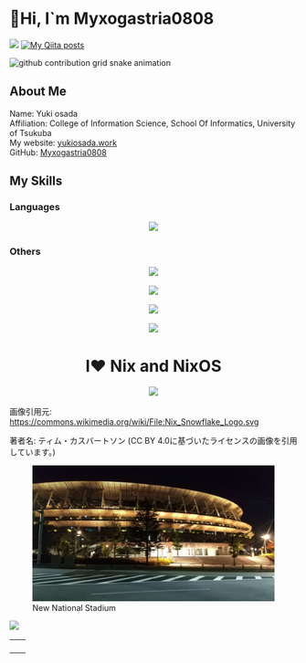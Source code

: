 # 👋Hi, I`m Myxogastria0808

![](https://komarev.com/ghpvc/?username=Myxogastria0808&color=blue) [![My Qiita posts](https://qiita-badge.apiapi.app/s/Yuuki-Osada/posts.svg)](http://qiita.com/Yuuki-Osada)

<picture>
  <source media="(prefers-color-scheme: dark)" srcset="https://raw.githubusercontent.com/Myxogastria0808/Myxogastria0808/main/dist/snake/github-contribution-grid-snake-dark.svg" />
  <source media="(prefers-color-scheme: light)" srcset="https://raw.githubusercontent.com/Myxogastria0808/Myxogastria0808/main/dist/snake/github-contribution-grid-snake" />
  <img alt="github contribution grid snake animation" src="https://raw.githubusercontent.com/Myxogastria0808/Myxogastria0808/main/dist/snake/github-contribution-grid-snake" />
</picture>

## About Me

Name: Yuki osada\
Affiliation: College of Information Science, School Of Informatics, University of Tsukuba\
My website: [yukiosada.work](https://yukiosada.work)\
GitHub: [Myxogastria0808](https://github.com/Myxogastria0808/)

## My Skills

### Languages

<p align="center">
  <a href="https://skillicons.dev">
    <img src="https://skillicons.dev/icons?i=nix,rust,r,python,typescript,javascript,html,css" />
  </a>
</p>

### Others

<p align="center">
  <a href="https://skillicons.dev">
    <img src="https://skillicons.dev/icons?i=blender,vscode,markdown,latex,githubactions" />
  </a>
</p>
<p align="center">
  <a href="https://skillicons.dev">
    <img src="https://skillicons.dev/icons?i=materialui,bootstrap,tailwind,styledcomponents,fastapi,flask,yew" />
  </a>
</p>
<p align="center">
  <a href="https://skillicons.dev">
    <img src="https://skillicons.dev/icons?i=next,react,astro,vite,jest,express,prisma,discordjs,nodejs" />
  </a>
</p>
<p align="center">
  <a href="https://skillicons.dev">
    <img src="https://skillicons.dev/icons?i=wasm,docker,mysql,git,github,cloudflare,workers,figma,postman,vercel,azure" />
  </a>
</p>

<h1 align="center">I❤ Nix and NixOS</h1>
<p align="center">
  <img src="https://upload.wikimedia.org/wikipedia/commons/3/35/Nix_Snowflake_Logo.svg" />
</p>

画像引用元: <a href="https://commons.wikimedia.org/wiki/File:Nix_Snowflake_Logo.svg">https://commons.wikimedia.org/wiki/File:Nix_Snowflake_Logo.svg</a>

著者名: ティム・カスバートソン (CC BY 4.0に基づいたライセンスの画像を引用しています。)

<figure>
<img src="dist/assets/NewNationalStadium.jpg" alt="New National Stadium" />
<figcaption>New National Stadium</figcaption>
</figure>

![](https://github-profile-summary-cards.vercel.app/api/cards/profile-details?username=Myxogastria0808&theme=transparent)

|                                                                                                                                                                                   |                                                                                                                                                                       |
| --------------------------------------------------------------------------------------------------------------------------------------------------------------------------------- | --------------------------------------------------------------------------------------------------------------------------------------------------------------------- |
| <img src="https://github-readme-stats.vercel.app/api?username=Myxogastria0808&#x26;count_private=true&#x26;show_icons=true&#x26;theme=transparent" alt="" data-size="original" /> | <img src="http://github-profile-summary-cards.vercel.app/api/cards/repos-per-language?username=Myxogastria0808&#x26;theme=transparent" alt="" data-size="original" /> |

